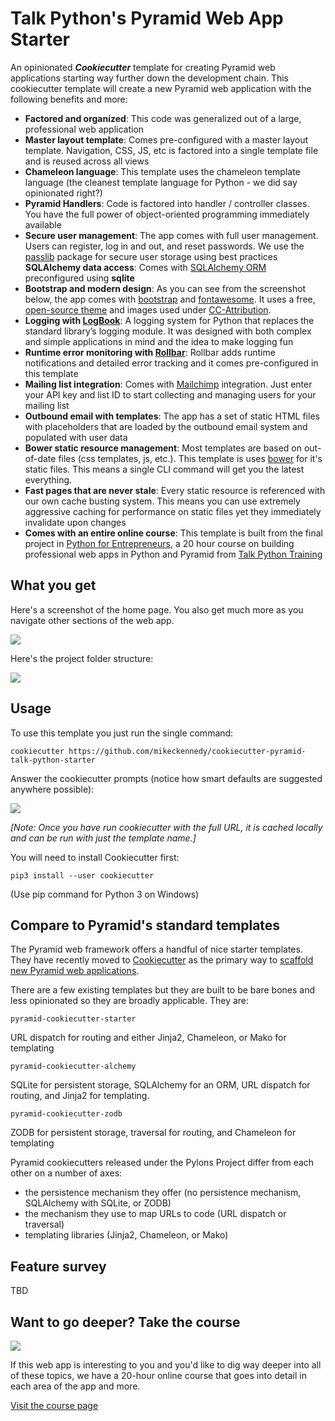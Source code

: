 # Talk Python's Pyramid Web App Starter

An opinionated **_Cookiecutter_** template for creating Pyramid web applications starting way further down the development chain. This cookiecutter template will create a new Pyramid web application with the following benefits and more:

* **Factored and organized**: This code was generalized out of a large, professional web application
* **Master layout template**: Comes pre-configured with a master layout template. Navigation, CSS, JS, etc is factored into a single template file and is reused across all views
* **Chameleon language**: This template uses the chameleon template language (the cleanest template language for Python - we did say opinionated right?)
* **Pyramid Handlers**: Code is factored into handler / controller classes. You have the full power of object-oriented programming immediately available
* **Secure user management**: The app comes with full user management. Users can register, log in and out, and reset passwords. We use the [passlib](https://passlib.readthedocs.io/en/stable/) package for secure user storage using best practices
**SQLAlchemy data access**: Comes with [SQLAlchemy ORM](https://www.sqlalchemy.org/) preconfigured using **sqlite**
* **Bootstrap and modern design**: As you can see from the screenshot below, the app comes with [bootstrap](https://getbootstrap.com/) and [fontawesome](http://fontawesome.io/). It uses a free, [open-source theme](https://startbootstrap.com/template-overviews/landing-page/) and images used under [CC-Attribution](https://creativecommons.org/licenses/by-sa/2.0/).
* **Logging with [LogBook](https://logbook.readthedocs.io/en/stable/)**: A logging system for Python that replaces the standard library’s logging module. It was designed with both complex and simple applications in mind and the idea to make logging fun
* **Runtime error monitoring with [Rollbar](https://rollbar.com)**: Rollbar adds runtime notifications and detailed error tracking and it comes pre-configured in this template
* **Mailing list integration**: Comes with [Mailchimp](https://mailchimp.com/) integration. Just enter your API key and list ID to start collecting and managing users for your mailing list
* **Outbound email with templates**: The app has a set of static HTML files with placeholders that are loaded by the outbound email system and populated with user data
* **Bower static resource management**: Most templates are based on out-of-date files (css templates, js, etc.). This template is uses [bower](https://bower.io/) for it's static files. This means a single CLI command will get you the latest everything.
* **Fast pages that are never stale**: Every static resource is referenced with our own cache busting system. This means you can use extremely aggressive caching for performance on static files yet they immediately invalidate upon changes
* **Comes with an entire online course**: This template is built from the final project in [Python for Entrepreneurs](https://training.talkpython.fm/courses/explore_entrepreneurs/python-for-entrepreneurs-build-and-launch-your-online-business), a 20 hour course on building professional web apps in Python and Pyramid from [Talk Python Training](https://training.talkpython.fm/)

## What you get

Here's a screenshot of the home page. You also get much more as you navigate other sections of the web app.

![](https://raw.githubusercontent.com/mikeckennedy/cookiecutter-pyramid-talk-python-starter/master/readme_resources/app-screenshot.png)

Here's the project folder structure:

![](https://raw.githubusercontent.com/mikeckennedy/cookiecutter-pyramid-talk-python-starter/master/readme_resources/project-structure.png)

## Usage

To use this template you just run the single command:

```
cookiecutter https://github.com/mikeckennedy/cookiecutter-pyramid-talk-python-starter
```

Answer the cookiecutter prompts (notice how smart defaults are suggested anywhere possible):

![](https://raw.githubusercontent.com/mikeckennedy/cookiecutter-pyramid-talk-python-starter/master/readme_resources/template-execution-trimmed.png)

*[Note: Once you have run cookiecutter with the full URL, it is cached locally and can be run with just the template name.]*

You will need to install Cookiecutter first:

```
pip3 install --user cookiecutter
```

(Use pip command for Python 3 on Windows)

## Compare to Pyramid's standard templates

The Pyramid web framework offers a handful of nice starter templates. They have recently moved to [Cookiecutter](https://cookiecutter.readthedocs.io) as the primary way to [scaffold new Pyramid web applications](http://docs.pylonsproject.org/projects/pyramid/en/latest/narr/project.html#pyramid-cookiecutters).

There are a few existing templates but they are built to be bare bones and less opinionated so they are broadly applicable. They are:

`pyramid-cookiecutter-starter`

URL dispatch for routing and either Jinja2, Chameleon, or Mako for templating

`pyramid-cookiecutter-alchemy`

SQLite for persistent storage, SQLAlchemy for an ORM, URL dispatch for routing, and Jinja2 for templating.

`pyramid-cookiecutter-zodb`

ZODB for persistent storage, traversal for routing, and Chameleon for templating

Pyramid cookiecutters released under the Pylons Project differ from each other on a number of axes:

* the persistence mechanism they offer (no persistence mechanism, SQLAlchemy with SQLite, or ZODB)
* the mechanism they use to map URLs to code (URL dispatch or traversal)
* templating libraries (Jinja2, Chameleon, or Mako)

## Feature survey

TBD

## Want to go deeper? Take the course

[![](https://raw.githubusercontent.com/mikeckennedy/cookiecutter-pyramid-talk-python-starter/master/readme_resources/python-for-entrepreneurs-c.png)](https://training.talkpython.fm/courses/explore_entrepreneurs/python-for-entrepreneurs-build-and-launch-your-online-business)

If this web app is interesting to you and you'd like to dig way deeper into all of these topics, we have a 20-hour online course that goes into detail in each area of the app and more.

[Visit the course page](https://training.talkpython.fm/courses/explore_entrepreneurs/python-for-entrepreneurs-build-and-launch-your-online-business)
